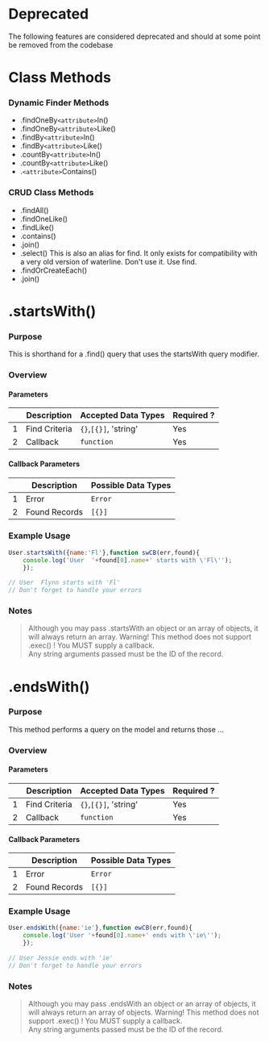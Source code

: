 # Deprecated

The following features are considered deprecated and should at some point be removed from the codebase

# Class Methods

### Dynamic Finder Methods

- .findOneBy`<attribute>`In()
- .findOneBy`<attribute>`Like()
- .findBy`<attribute>`In()
- .findBy`<attribute>`Like() 
- .countBy`<attribute>`In()
- .countBy`<attribute>`Like()
- .`<attribute>`Contains()
 
### CRUD Class Methods
- .findAll()
- .findOneLike()
- .findLike()
- .contains()
- .join()
- .select() This is also an alias for find.  It only exists for compatibility with a very old version of waterline.  Don't use it.  Use find. 
 - .findOrCreateEach()
- .join()

# .startsWith()
### Purpose
This is shorthand for a .find() query that uses the startsWith query modifier.

### Overview
#### Parameters

|   |     Description     | Accepted Data Types | Required ? |
|---|---------------------|---------------------|------------|
| 1 |    Find Criteria    | `{}`,`[{}]`, 'string'| Yes |
| 2 |     Callback        | `function`          | Yes        |

#### Callback Parameters

|   |     Description     | Possible Data Types |
|---|---------------------|---------------------|
| 1 |  Error              | `Error`             |
| 2 |  Found Records      | `[{}]`              |

### Example Usage

```javascript 
User.startsWith({name:'Fl'},function swCB(err,found){
	console.log('User  '+found[0].name+' starts with \'Fl\'');
	});
	
// User  Flynn starts with 'Fl'
// Don't forget to handle your errors

```
### Notes
> Although you may pass .startsWith an object or an array of objects, it will always return an array.
> Warning! This method does not support .exec() !  You MUST supply a callback.  
> Any string arguments passed must be the ID of the record.

# .endsWith()
### Purpose
This method performs a query on the model and returns those ...
### Overview
#### Parameters

|   |     Description     | Accepted Data Types | Required ? |
|---|---------------------|---------------------|------------|
| 1 |    Find Criteria    | `{}`,`[{}]`, 'string'| Yes |
| 2 |     Callback        | `function`          | Yes        |

#### Callback Parameters

|   |     Description     | Possible Data Types |
|---|---------------------|---------------------|
| 1 |  Error              | `Error`             |
| 2 |  Found Records      | `[{}]`              |

### Example Usage

```javascript 
User.endsWith({name:'ie'},function ewCB(err,found){
	console.log('User '+found[0].name+' ends with \'ie\'');
	});
	
// User Jessie ends with 'ie'
// Don't forget to handle your errors

```
### Notes
> Although you may pass .endsWith an object or an array of objects, it will always return an array of objects.
> Warning! This method does not support .exec() !  You MUST supply a callback.  
> Any string arguments passed must be the ID of the record.
